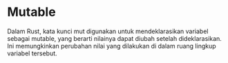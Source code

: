 # Mutable

Dalam Rust, kata kunci mut digunakan untuk mendeklarasikan variabel sebagai mutable, yang berarti nilainya dapat diubah setelah dideklarasikan. Ini memungkinkan perubahan nilai yang dilakukan di dalam ruang lingkup variabel tersebut.
